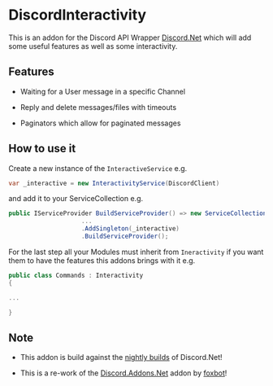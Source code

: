 # DiscordInteractivity

This is an addon for the Discord API Wrapper [Discord.Net](https://github.com/discord-net/Discord.Net) which will add some useful features as well as some interactivity.



## Features

- Waiting for a User message in a specific Channel

- Reply and delete messages/files with timeouts

- Paginators which allow for paginated messages

  

## How to use it

Create a new instance of the `InteractiveService` e.g.
```cs
var _interactive = new InteractivityService(DiscordClient)
```

and add it to your ServiceCollection e.g.

```cs
public IServiceProvider BuildServiceProvider() => new ServiceCollection()
                    ...
                    .AddSingleton(_interactive)
                    .BuildServiceProvider();
```

For the last step all your Modules must inherit from `Ineractivity` if you want them to have the features this addons brings with it e.g.

```cs
public class Commands : Interactivity
{

...

}
```

## Note

- This addon is build against the [nightly builds](https://github.com/discord-net/Discord.Net#unstable-myget) of Discord.Net!

- This is a re-work of the [Discord.Addons.Net](https://github.com/foxbot/Discord.Addons.Interactive) addon by [foxbot](https://github.com/foxbot)!

